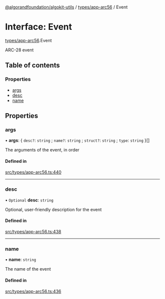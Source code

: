 [@algorandfoundation/algokit-utils](../README.md) / [types/app-arc56](../modules/types_app_arc56.md) / Event

# Interface: Event

[types/app-arc56](../modules/types_app_arc56.md).Event

ARC-28 event

## Table of contents

### Properties

- [args](types_app_arc56.Event.md#args)
- [desc](types_app_arc56.Event.md#desc)
- [name](types_app_arc56.Event.md#name)

## Properties

### args

• **args**: \{ `desc?`: `string` ; `name?`: `string` ; `struct?`: `string` ; `type`: `string`  }[]

The arguments of the event, in order

#### Defined in

[src/types/app-arc56.ts:440](https://github.com/algorandfoundation/algokit-utils-ts/blob/main/src/types/app-arc56.ts#L440)

___

### desc

• `Optional` **desc**: `string`

Optional, user-friendly description for the event

#### Defined in

[src/types/app-arc56.ts:438](https://github.com/algorandfoundation/algokit-utils-ts/blob/main/src/types/app-arc56.ts#L438)

___

### name

• **name**: `string`

The name of the event

#### Defined in

[src/types/app-arc56.ts:436](https://github.com/algorandfoundation/algokit-utils-ts/blob/main/src/types/app-arc56.ts#L436)
